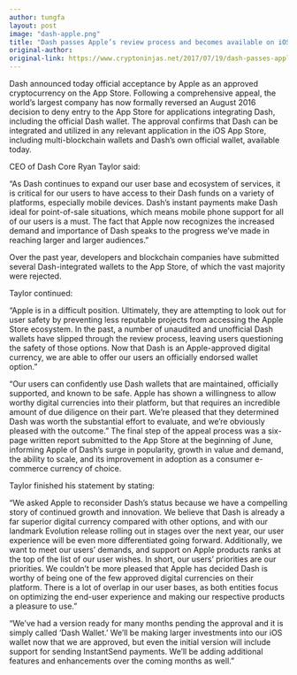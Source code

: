 ```yaml
---
author: tungfa
layout: post
image: "dash-apple.png"
title: "Dash passes Apple’s review process and becomes available on iOS apps"
original-author: 
original-link: https://www.cryptoninjas.net/2017/07/19/dash-passes-apples-review-process-becomes-available-ios-apps/amp/
---
```


Dash announced today official acceptance by Apple as an approved cryptocurrency on the App Store. Following a comprehensive appeal, the world’s largest company has now formally reversed an August 2016 decision to deny entry to the App Store for applications integrating Dash, including the official Dash wallet. The approval confirms that Dash can be integrated and utilized in any relevant application in the iOS App Store, including multi-blockchain wallets and Dash’s own official wallet, available today.

CEO of Dash Core Ryan Taylor said:

“As Dash continues to expand our user base and ecosystem of services, it is critical for our users to have access to their Dash funds on a variety of platforms, especially mobile devices. Dash’s instant payments make Dash ideal for point-of-sale situations, which means mobile phone support for all of our users is a must. The fact that Apple now recognizes the increased demand and importance of Dash speaks to the progress we’ve made in reaching larger and larger audiences.”

Over the past year, developers and blockchain companies have submitted several Dash-integrated wallets to the App Store, of which the vast majority were rejected.

Taylor continued:

“Apple is in a difficult position. Ultimately, they are attempting to look out for user safety by preventing less reputable projects from accessing the Apple Store ecosystem. In the past, a number of unaudited and unofficial Dash wallets have slipped through the review process, leaving users questioning the safety of those options. Now that Dash is an Apple-approved digital currency, we are able to offer our users an officially endorsed wallet option.”


“Our users can confidently use Dash wallets that are maintained, officially supported, and known to be safe. Apple has shown a willingness to allow worthy digital currencies into their platform, but that requires an incredible amount of due diligence on their part. We’re pleased that they determined Dash was worth the substantial effort to evaluate, and we’re obviously pleased with the outcome.”
The final step of the appeal process was a six-page written report submitted to the App Store at the beginning of June, informing Apple of Dash’s surge in popularity, growth in value and demand, the ability to scale, and its improvement in adoption as a consumer e-commerce currency of choice.

Taylor finished his statement by stating:

“We asked Apple to reconsider Dash’s status because we have a compelling story of continued growth and innovation. We believe that Dash is already a far superior digital currency compared with other options, and with our landmark Evolution release rolling out in stages over the next year, our user experience will be even more differentiated going forward. Additionally, we want to meet our users’ demands, and support on Apple products ranks at the top of the list of our user wishes. In short, our users’ priorities are our priorities. We couldn’t be more pleased that Apple has decided Dash is worthy of being one of the few approved digital currencies on their platform. There is a lot of overlap in our user bases, as both entities focus on optimizing the end-user experience and making our respective products a pleasure to use.”

“We’ve had a version ready for many months pending the approval and it is simply called ‘Dash Wallet.’ We’ll be making larger investments into our iOS wallet now that we are approved, but even the initial version will include support for sending InstantSend payments. We’ll be adding additional features and enhancements over the coming months as well.”
